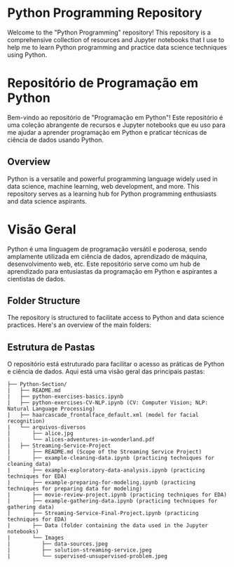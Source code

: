 # Python Programming Repository

Welcome to the "Python Programming" repository! This repository is a comprehensive collection of resources and Jupyter notebooks that I use to help me to learn Python programming and practice data science techniques using Python.

# Repositório de Programação em Python

Bem-vindo ao repositório de "Programação em Python"! Este repositório é uma coleção abrangente de recursos e Jupyter notebooks que eu uso para me ajudar a aprender programação em Python e praticar técnicas de ciência de dados usando Python.

## Overview

Python is a versatile and powerful programming language widely used in data science, machine learning, web development, and more. This repository serves as a learning hub for Python programming enthusiasts and data science aspirants. 

# Visão Geral

Python é uma linguagem de programação versátil e poderosa, sendo amplamente utilizada em ciência de dados, aprendizado de máquina, desenvolvimento web, etc. Este repositório serve como um hub de aprendizado para entusiastas da programação em Python e aspirantes a cientistas de dados. 

## Folder Structure

The repository is structured to facilitate access to Python and data science practices. Here's an overview of the main folders:

## Estrutura de Pastas

O repositório está estruturado para facilitar o acesso as práticas de Python e ciência de dados. Aqui está uma visão geral das principais pastas:

```
├── Python-Section/
|   ├── README.md
|   ├── python-exercises-basics.ipynb 
|   ├── python-exercises-CV-NLP.ipynb (CV: Computer Vision; NLP: Natural Language Processing)
|   ├── haarcascade_frontalface_default.xml (model for facial recognition)
|   └── arquivos-diversos
|       ├── alice.jpg
|       └── alices-adventures-in-wonderland.pdf
|   ├── Streaming-Service-Project
|       ├── README.md (Scope of the Streaming Service Project)
|       ├── example-cleaning-data.ipynb (practicing techniques for cleaning data)
|       ├── example-exploratory-data-analysis.ipynb (practicing techniques for EDA)
|       ├── example-preparing-for-modeling.ipynb (practicing techniques for preparing data for modeling)
|       ├── movie-review-project.ipynb (practicing techniques for EDA)
|       ├── example-gathering-data.ipynb (practicing techniques for gathering data)
|       ├── Streaming-Service-Final-Project.ipynb (practicing techniques for EDA)
|       ├── Data (folder containing the data used in the Jupyter notebooks)
|       └── Images
|          ├── data-sources.jpeg
|          ├── solution-streaming-service.jpeg
|          └── supervised-unsupervised-problem.jpeg
```